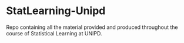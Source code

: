 # StatLearning-Unipd

Repo containing all the material provided and produced throughout the course of Statistical Learning at UNIPD.
